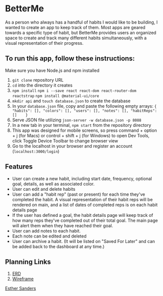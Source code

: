 # BetterMe
As a person who always has a handful of habits I would like to be building, I wanted to create an app to keep track of them. Most apps are geared towards a specific type of habit, but BetterMe provides users an organized space to create and track many different habits simultaneously, with a visual representation of their progress. 
  

## To run this app, follow these instructions:
Make sure you have Node.js and npm installed
1. `git clone` repository URL
1. `cd` into the directory it creates
1. `npm install` `npm i --save react react-dom react-router-dom reactstrap` `npm install @material-ui/core`
1. `mkdir api` and `touch database.json` to create the database
1. In your `database.json` file, copy and paste the following empty arrays: 
    `{
        "habits": [],
        "colors": [],
        "users": [],
        "notes": [],
        "habitReps": []   
    }`
1. Serve JSON file utilizing `json-server -w database.json -p 8088`
1. In a new tab in your terminal, `npm start` from the repository directory
1. This app was designed for mobile screens, so press command + option + j (for Macs) or control + shift + j (for Windows) to open Dev Tools, click Toggle Device Toolbar to change browser view
1. Go to the localhost in your browser and register an account (`localhost:3000/login`)

## Features

* User can create a new habit, including start date, frequency, optional goal, details, as well as associated color. 
* User can edit and delete habits
* User can add a "habit rep" (past or present) for each time they've completed the habit. A visual representation of their habit reps will be rendered on main, and a list of dates of completed reps is on each habit details page
* If the user has defined a goal, the habit details page will keep track of how many reps they've completed out of their total goal. The main page will alert them when they have reached their goal.
* User can add notes to each habit.
* Each note can be edited and deleted
* User can archive a habit. (It will be listed on "Saved For Later" and can be added back to the dashboard at any time.)

## Planning Links
1. [ERD](https://dbdiagram.io/d/5f57e94988d052352cb67029)
1. [Wireframe](https://www.figma.com/file/VADBqiGQGxrGH5Sx3XRQzE/Capstone?node-id=0%3A1)


[Esther Sanders](https://github.com/estherviolin)  
